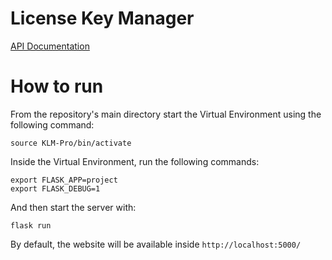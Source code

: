 # License Key Manager

[API Documentation](https://documenter.getpostman.com/view/20172540/UVsSP3vk)

# How to run

From the repository's main directory start the Virtual Environment using the following command:

``` 
source KLM-Pro/bin/activate
```

Inside the Virtual Environment, run the following commands:

```
export FLASK_APP=project
export FLASK_DEBUG=1
```

And then start the server with:

```
flask run
```

By default, the website will be available inside ```http://localhost:5000/```

